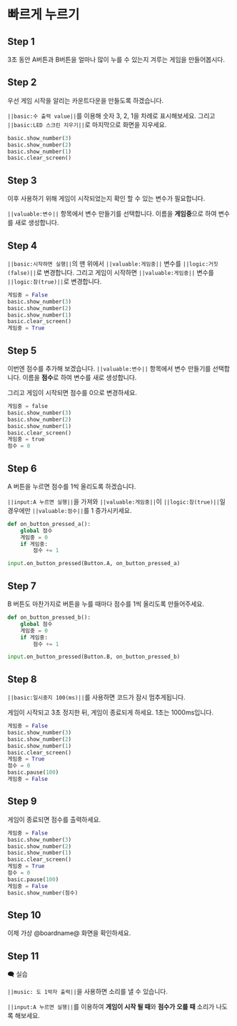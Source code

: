 # 빠르게 누르기

## Step 1
3초 동안 A버튼과 B버튼을 얼마나 많이 누를 수 있는지 겨루는 게임을 만들어봅시다.


## Step 2

우선 게임 시작을 알리는 카운트다운을 만들도록 하겠습니다.

``||basic:수 출력 value||``를 이용해 숫자 3, 2, 1을 차례로 표시해보세요. 
그리고 ``||basic:LED 스크린 지우기||``로 마지막으로 화면을 지우세요.

```python
basic.show_number(3)
basic.show_number(2)
basic.show_number(1)
basic.clear_screen()
```

## Step 3

이후 사용하기 위해 게임이 시작되었는지 확인 할 수 있는 변수가 필요합니다.

``||valuable:변수||`` 항목에서 변수 만들기를 선택합니다. 
이름을 **게임중**으로 하여 변수를 새로 생성합니다.

## Step 4

``||basic:시작하면 실행||``의 맨 위에서
``||valuable:게임중||`` 변수를 ``||logic:거짓(false)||``로 변경합니다.
그리고 게임이 시작하면 
``||valuable:게임중||`` 변수를 ``||logic:참(true)||``로 변경합니다.


```python
게임중 = False
basic.show_number(3)
basic.show_number(2)
basic.show_number(1)
basic.clear_screen()
게임중 = True
```

## Step 5

이번엔 점수를 추가해 보겠습니다.
``||valuable:변수||`` 항목에서 변수 만들기를 선택합니다. 
이름을 **점수**로 하여 변수를 새로 생성합니다.

그리고 게임이 시작되면 점수를 0으로 변경하세요.

```python
게임중 = false
basic.show_number(3)
basic.show_number(2)
basic.show_number(1)
basic.clear_screen()
게임중 = true
점수 = 0
```

## Step 6

A 버튼을 누르면 점수를 1씩 올리도록 하겠습니다.

``||input:A 누르면 실행||``을 가져와 ``||valuable:게임중||``이 ``||logic:참(true)||``일 경우에만 
``||valuable:점수||``를 1 증가시키세요.

```python
def on_button_pressed_a():
    global 점수
    게임중 = 0
    if 게임중:
        점수 += 1

input.on_button_pressed(Button.A, on_button_pressed_a)
```

## Step 7

B 버튼도 마찬가지로 버튼을 누를 때마다 점수를 1씩 올리도록 만들어주세요.

```python
def on_button_pressed_b():
    global 점수
    게임중 = 0
    if 게임중:
        점수 += 1

input.on_button_pressed(Button.B, on_button_pressed_b)
```

## Step 8

``||basic:일시중지 100(ms)||``를 사용하면 코드가 잠시 멈추게됩니다.

게임이 시작되고 3초 정지한 뒤, 게임이 종료되게 하세요. 1초는 1000ms입니다.

```python
게임중 = False
basic.show_number(3)
basic.show_number(2)
basic.show_number(1)
basic.clear_screen()
게임중 = True
점수 = 0
basic.pause(100)
게임중 = False
```

## Step 9

게임이 종료되면 점수를 출력하세요.

```python
게임중 = False
basic.show_number(3)
basic.show_number(2)
basic.show_number(1)
basic.clear_screen()
게임중 = True
점수 = 0
basic.pause(100)
게임중 = False
basic.show_number(점수)
```

## Step 10

이제 가상 @boardname@ 화면을 확인하세요.

## Step 11

🗨 실습

``||music: 도 1박자 출력||``을 사용하면 소리를 낼 수 있습니다.

``||input:A 누르면 실행||``를 이용하여 **게임이 시작 될 때**와 **점수가 오를 때** 소리가 나도록 해보세요.